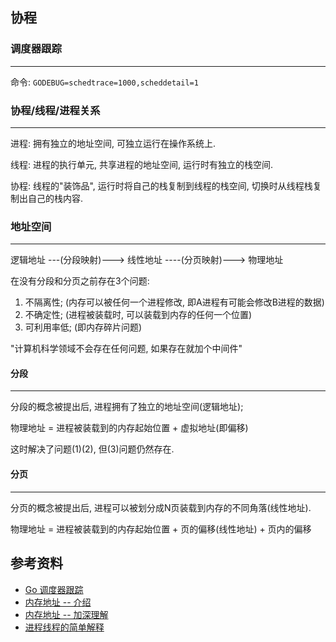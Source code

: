 ## 协程

### 调度器跟踪
---

命令: `GODEBUG=schedtrace=1000,scheddetail=1`

### 协程/线程/进程关系
---

进程: 拥有独立的地址空间, 可独立运行在操作系统上.

线程: 进程的执行单元, 共享进程的地址空间, 运行时有独立的栈空间.

协程: 线程的"装饰品", 运行时将自己的栈复制到线程的栈空间, 切换时从线程栈复制出自己的栈内容.

### 地址空间
---

逻辑地址 ---(分段映射)---> 线性地址 ----(分页映射)---> 物理地址

在没有分段和分页之前存在3个问题:
1. 不隔离性; (内存可以被任何一个进程修改, 即A进程有可能会修改B进程的数据)
2. 不确定性; (进程被装载时, 可以装载到内存的任何一个位置)
3. 可利用率低; (即内存碎片问题)

"计算机科学领域不会存在任何问题, 如果存在就加个中间件"

#### 分段
---

分段的概念被提出后, 进程拥有了独立的地址空间(逻辑地址);

物理地址 = 进程被装载到的内存起始位置 + 虚拟地址(即偏移)

这时解决了问题(1)(2), 但(3)问题仍然存在.

#### 分页
---

分页的概念被提出后, 进程可以被划分成N页装载到内存的不同角落(线性地址).

物理地址 = 进程被装载到的内存起始位置 + 页的偏移(线性地址) + 页内的偏移

## 参考资料

* [Go 调度器跟踪](https://colobu.com/2016/04/19/Scheduler-Tracing-In-Go/)
* [内存地址 -- 介绍](https://www.zhihu.com/question/29918252)
* [内存地址 -- 加深理解](https://blog.csdn.net/macrossdzh/article/details/5954763)
* [进程线程的简单解释](http://www.ruanyifeng.com/blog/2013/04/processes_and_threads.html)
